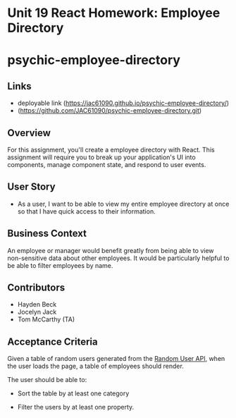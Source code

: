 # Unit 19 React Homework: Employee Directory

# psychic-employee-directory

## Links
- deployable link (https://jac61090.github.io/psychic-employee-directory/)
-  (https://github.com/JAC61090/psychic-employee-directory.git)



## Overview

For this assignment, you'll create a employee directory with React. This assignment will require you to break up your application's UI into components, manage component state, and respond to user events.

## User Story

* As a user, I want to be able to view my entire employee directory at once so that I have quick access to their information.

## Business Context

An employee or manager would benefit greatly from being able to view non-sensitive data about other employees. It would be particularly helpful to be able to filter employees by name.

## Contributors
- Hayden Beck
- Jocelyn Jack
- Tom McCarthy (TA)

## Acceptance Criteria

Given a table of random users generated from the [Random User API](https://randomuser.me/), when the user loads the page, a table of employees should render. 

The user should be able to:

  * Sort the table by at least one category

  * Filter the users by at least one property.

